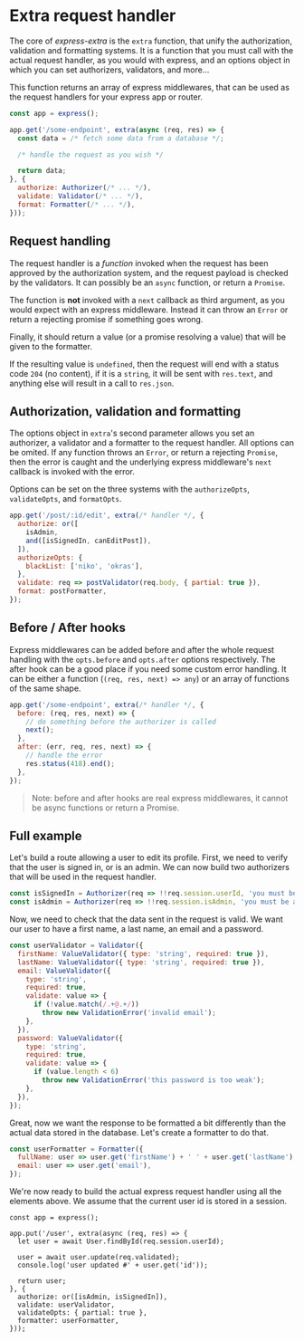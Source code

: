 # Extra request handler

The core of *express-extra* is the `extra` function, that unify the
authorization, validation and formatting systems. It is a function that you
must call with the actual request handler, as you would with express, and
an options object in which you can set authorizers, validators, and more...

This function returns an array of express middlewares, that can be used as the
request handlers for your express app or router.

```js
const app = express();

app.get('/some-endpoint', extra(async (req, res) => {
  const data = /* fetch some data from a database */;

  /* handle the request as you wish */

  return data;
}, {
  authorize: Authorizer(/* ... */),
  validate: Validator(/* ... */),
  format: Formatter(/* ... */),
}));
```

## Request handling

The request handler is a *function* invoked when the request has been approved
by the authorization system, and the request payload is checked by the
validators. It can possibly be an `async` function, or return a `Promise`.

The function is **not** invoked with a `next` callback as third argument, as
you would expect with an express middleware. Instead it can throw an `Error` or
return a rejecting promise if something goes wrong.

Finally, it should return a value (or a promise resolving a value) that will be
given to the formatter.

If the resulting value is `undefined`, then the request will end with a
status code `204` (no content), if it is a `string`, it will be sent with
`res.text`, and anything else will result in a call to `res.json`.

## Authorization, validation and formatting

The options object in `extra`'s second parameter allows you set an authorizer,
a validator and a formatter to the request handler. All options can be omited.
If any function throws an `Error`, or return a rejecting `Promise`, then the
error is caught and the underlying express middleware's `next` callback is
invoked with the error.

Options can be set on the three systems with the `authorizeOpts`,
`validateOpts`, and `formatOpts`.

```js
app.get('/post/:id/edit', extra(/* handler */, {
  authorize: or([
    isAdmin,
    and([isSignedIn, canEditPost]),
  ]),
  authorizeOpts: {
    blackList: ['niko', 'okras'],
  },
  validate: req => postValidator(req.body, { partial: true }),
  format: postFormatter,
});
```

## Before / After hooks

Express middlewares can be added before and after the whole request handling
with the `opts.before` and `opts.after` options respectively. The after hook
can be a good place if you need some custom error handling. It can be either a
function (`(req, res, next) => any`) or an array of functions of the same
shape.

```js
app.get('/some-endpoint', extra(/* handler */, {
  before: (req, res, next) => {
    // do something before the authorizer is called
    next();
  },
  after: (err, req, res, next) => {
    // handle the error
    res.status(418).end();
  },
});
```

> Note: before and after hooks are real express middlewares, it cannot
> be async functions or return a Promise.

## Full example

Let's build a route allowing a user to edit its profile. First, we need to
verify that the user is signed in, or is an admin. We can now build two
authorizers that will be used in the request handler.

```js
const isSignedIn = Authorizer(req => !!req.session.userId, 'you must be signed in');
const isAdmin = Authorizer(req => !!req.session.isAdmin, 'you must be an admin');
```

Now, we need to check that the data sent in the request is valid. We want our
user to have a first name, a last name, an email and a password.

```js
const userValidator = Validator({
  firstName: ValueValidator({ type: 'string', required: true }),
  lastName: ValueValidator({ type: 'string', required: true }),
  email: ValueValidator({
    type: 'string',
    required: true,
    validate: value => {
      if (!value.match(/.+@.+/))
        throw new ValidationError('invalid email');
    },
  }),
  password: ValueValidator({
    type: 'string',
    required: true,
    validate: value => {
      if (value.length < 6)
        throw new ValidationError('this password is too weak');
    },
  }),
});
```

Great, now we want the response to be formatted a bit differently than the
actual data stored in the database. Let's create a formatter to do that.

```js
const userFormatter = Formatter({
  fullName: user => user.get('firstName') + ' ' + user.get('lastName'),
  email: user => user.get('email'),
});
```

We're now ready to build the actual express request handler using all the
elements above. We assume that the current user id is stored in a session.

```
const app = express();

app.put('/user', extra(async (req, res) => {
  let user = await User.findById(req.session.userId);

  user = await user.update(req.validated);
  console.log('user updated #' + user.get('id'));

  return user;
}, {
  authorize: or([isAdmin, isSignedIn]),
  validate: userValidator,
  validateOpts: { partial: true },
  formatter: userFormatter,
}));
```
